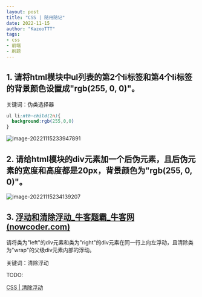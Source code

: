 ```yaml
---
layout: post
title: "CSS | 随用随记"
date: 2022-11-15
author: "KazooTTT"
tags:
- css
- 前端
- 刷题
---
```


## 1. 请将html模块中ul列表的第2个li标签和第4个li标签的背景颜色设置成"rgb(255, 0, 0)"。

关键词：伪类选择器

```css
ul li:nth-child(2n){
  background:rgb(255,0,0)
}
```

![image-20221115233947891](https://kazoottt-1256684243.cos.ap-chengdu.myqcloud.com/2022-11-15-153948.png)

## 2. 请给html模块的div元素加一个后伪元素，且后伪元素的宽度和高度都是20px，背景颜色为"rgb(255, 0, 0)"。
   ![image-20221115234139207](https://kazoottt-1256684243.cos.ap-chengdu.myqcloud.com/2022-11-15-154139.png)

   

## 3. [浮动和清除浮动_牛客题霸_牛客网 (nowcoder.com)](https://www.nowcoder.com/practice/88bcbaee954349f5a8810bfa94ee61a8?tpId=260&tqId=2200196&ru=%2Fexam%2Foj&qru=%2Fta%2Ffront-quick-study%2Fquestion-ranking&sourceUrl=%2Fexam%2Foj%3Fpage%3D1%26tab%3DHTML%2FCSS%26topicId%3D260)

   请将类为"left"的div元素和类为"right"的div元素在同一行上向左浮动，且清除类为"wrap"的父级div元素内部的浮动。

   关键词：清除浮动

   TODO:

   <a href='/2022/11/15/清除浮动/'>CSS | 清除浮动</a>

   

   

   